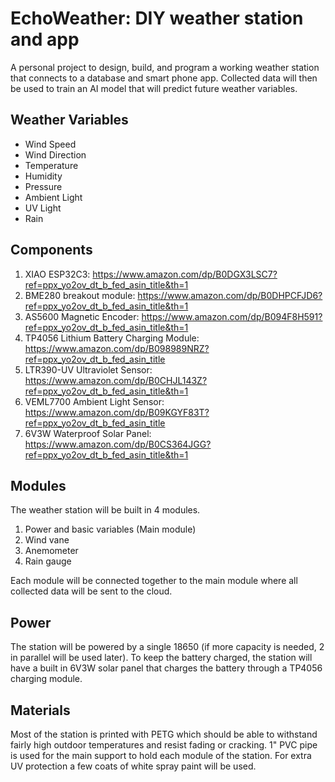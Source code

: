 # EchoWeather: DIY weather station and app
A personal project to design, build, and program a working weather station that connects to a database and smart phone app. Collected data will then be used to train an AI model that will predict future weather variables.

## Weather Variables

* Wind Speed
* Wind Direction
* Temperature
* Humidity
* Pressure
* Ambient Light
* UV Light
* Rain

## Components
1. XIAO ESP32C3: https://www.amazon.com/dp/B0DGX3LSC7?ref=ppx_yo2ov_dt_b_fed_asin_title&th=1
2. BME280 breakout module: https://www.amazon.com/dp/B0DHPCFJD6?ref=ppx_yo2ov_dt_b_fed_asin_title&th=1
3. AS5600 Magnetic Encoder: https://www.amazon.com/dp/B094F8H591?ref=ppx_yo2ov_dt_b_fed_asin_title&th=1
4. TP4056 Lithium Battery Charging Module: https://www.amazon.com/dp/B098989NRZ?ref=ppx_yo2ov_dt_b_fed_asin_title
5. LTR390-UV Ultraviolet Sensor: https://www.amazon.com/dp/B0CHJL143Z?ref=ppx_yo2ov_dt_b_fed_asin_title&th=1
6. VEML7700 Ambient Light Sensor: https://www.amazon.com/dp/B09KGYF83T?ref=ppx_yo2ov_dt_b_fed_asin_title
7. 6V3W Waterproof Solar Panel: https://www.amazon.com/dp/B0CS364JGG?ref=ppx_yo2ov_dt_b_fed_asin_title&th=1

## Modules
The weather station will be built in 4 modules.
1. Power and basic variables (Main module)
2. Wind vane
3. Anemometer
4. Rain gauge

Each module will be connected together to the main module where all collected data will be sent to the cloud.

## Power
The station will be powered by a single 18650 (if more capacity is needed, 2 in parallel will be used later). To keep the battery charged, the station will have a built in 6V3W solar panel that charges the battery through a TP4056 charging module.

## Materials
Most of the station is printed with PETG which should be able to withstand fairly high outdoor temperatures and resist fading or cracking. 1" PVC pipe is used for the main support to hold each module of the station. For extra UV protection a few coats of white spray paint will be used.
